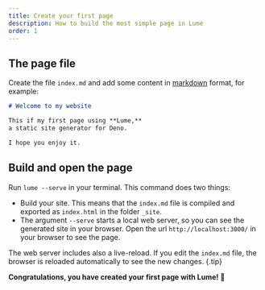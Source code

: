 ```yaml
---
title: Create your first page
description: How to build the most simple page in Lume
order: 1
---
```


## The page file

Create the file `index.md` and add some content in
[markdown](https://en.wikipedia.org/wiki/Markdown) format, for example:

<lume-code>

```md {title="index.md"}
# Welcome to my website

This if my first page using **Lume,**
a static site generator for Deno.

I hope you enjoy it.
```

</lume-code>

## Build and open the page

Run `lume --serve` in your terminal. This command does two things:

- Build your site. This means that the `index.md` file is compiled and exported
  as `index.html` in the folder `_site`.
- The argument `--serve` starts a local web server, so you can see the generated
  site in your browser. Open the url `http://localhost:3000/` in your browser to
  see the page.

The web server includes also a live-reload. If you edit the `index.md` file, the
browser is reloaded automatically to see the new changes. {.tip}

**Congratulations, you have created your first page with Lume! 🎉**
